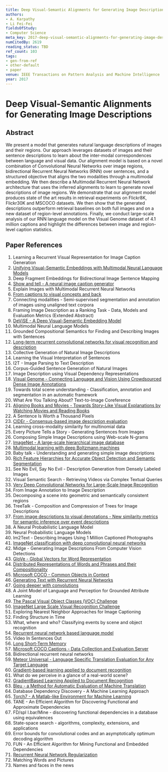 ```yaml
---
title: Deep Visual-Semantic Alignments for Generating Image Descriptions
authors:
- A. Karpathy
- Li Fei-Fei
fieldsOfStudy:
- Computer Science
meta_key: 2017-deep-visual-semantic-alignments-for-generating-image-descriptions
numCitedBy: 2619
reading_status: TBD
ref_count: 103
tags:
- gen-from-ref
- other-default
- paper
venue: IEEE Transactions on Pattern Analysis and Machine Intelligence
year: 2017
---
```


# Deep Visual-Semantic Alignments for Generating Image Descriptions

## Abstract

We present a model that generates natural language descriptions of images and their regions. Our approach leverages datasets of images and their sentence descriptions to learn about the inter-modal correspondences between language and visual data. Our alignment model is based on a novel combination of Convolutional Neural Networks over image regions, bidirectional Recurrent Neural Networks (RNN) over sentences, and a structured objective that aligns the two modalities through a multimodal embedding. We then describe a Multimodal Recurrent Neural Network architecture that uses the inferred alignments to learn to generate novel descriptions of image regions. We demonstrate that our alignment model produces state of the art results in retrieval experiments on Flickr8K, Flickr30K and MSCOCO datasets. We then show that the generated descriptions outperform retrieval baselines on both full images and on a new dataset of region-level annotations. Finally, we conduct large-scale analysis of our RNN language model on the Visual Genome dataset of 4.1 million captions and highlight the differences between image and region-level caption statistics.

## Paper References

1. Learning a Recurrent Visual Representation for Image Caption Generation
2. [Unifying Visual-Semantic Embeddings with Multimodal Neural Language Models](2014-unifying-visual-semantic-embeddings-with-multimodal-neural-language-models)
3. Deep Fragment Embeddings for Bidirectional Image Sentence Mapping
4. [Show and tell - A neural image caption generator](2015-show-and-tell-a-neural-image-caption-generator)
5. Explain Images with Multimodal Recurrent Neural Networks
6. [From captions to visual concepts and back](2015-from-captions-to-visual-concepts-and-back)
7. Connecting modalities - Semi-supervised segmentation and annotation of images using unaligned text corpora
8. Framing Image Description as a Ranking Task - Data, Models and Evaluation Metrics (Extended Abstract)
9. [DeViSE - A Deep Visual-Semantic Embedding Model](2013-devise-a-deep-visual-semantic-embedding-model)
10. Multimodal Neural Language Models
11. Grounded Compositional Semantics for Finding and Describing Images with Sentences
12. [Long-term recurrent convolutional networks for visual recognition and description](2015-long-term-recurrent-convolutional-networks-for-visual-recognition-and-description)
13. Collective Generation of Natural Image Descriptions
14. Learning the Visual Interpretation of Sentences
15. I2T - Image Parsing to Text Description
16. Corpus-Guided Sentence Generation of Natural Images
17. Image Description using Visual Dependency Representations
18. [Visual Genome - Connecting Language and Vision Using Crowdsourced Dense Image Annotations](2016-visual-genome-connecting-language-and-vision-using-crowdsourced-dense-image-annotations)
19. Towards total scene understanding - Classification, annotation and segmentation in an automatic framework
20. What Are You Talking About? Text-to-Image Coreference
21. [Aligning Books and Movies - Towards Story-Like Visual Explanations by Watching Movies and Reading Books](2015-aligning-books-and-movies-towards-story-like-visual-explanations-by-watching-movies-and-reading-books)
22. A Sentence Is Worth a Thousand Pixels
23. [CIDEr - Consensus-based image description evaluation](2015-cider-consensus-based-image-description-evaluation)
24. Learning cross-modality similarity for multinomial data
25. Every Picture Tells a Story - Generating Sentences from Images
26. Composing Simple Image Descriptions using Web-scale N-grams
27. [ImageNet - A large-scale hierarchical image database](2009-imagenet-a-large-scale-hierarchical-image-database)
28. [Multimodal learning with deep Boltzmann machines](2012-multimodal-learning-with-deep-boltzmann-machines)
29. Baby talk - Understanding and generating simple image descriptions
30. [Rich Feature Hierarchies for Accurate Object Detection and Semantic Segmentation](2014-rich-feature-hierarchies-for-accurate-object-detection-and-semantic-segmentation)
31. See No Evil, Say No Evil - Description Generation from Densely Labeled Images
32. Visual Semantic Search - Retrieving Videos via Complex Textual Queries
33. [Very Deep Convolutional Networks for Large-Scale Image Recognition](2014-vggnet.md)
34. From Image Annotation to Image Description
35. Decomposing a scene into geometric and semantically consistent regions
36. TreeTalk - Composition and Compression of Trees for Image Descriptions
37. [From image descriptions to visual denotations - New similarity metrics for semantic inference over event descriptions](2014-from-image-descriptions-to-visual-denotations-new-similarity-metrics-for-semantic-inference-over-event-descriptions)
38. A Neural Probabilistic Language Model
39. Neural Probabilistic Language Models
40. Im2Text - Describing Images Using 1 Million Captioned Photographs
41. [ImageNet classification with deep convolutional neural networks](2012-alexnet.md)
42. Midge - Generating Image Descriptions From Computer Vision Detections
43. [GloVe - Global Vectors for Word Representation](2014-glove-global-vectors-for-word-representation)
44. [Distributed Representations of Words and Phrases and their Compositionality](2013-distributed-representations-of-words-and-phrases-and-their-compositionality)
45. [Microsoft COCO - Common Objects in Context](2014-microsoft-coco-common-objects-in-context)
46. [Generating Text with Recurrent Neural Networks](2011-generating-text-with-recurrent-neural-networks)
47. [Going deeper with convolutions](2015-going-deeper-with-convolutions)
48. A Joint Model of Language and Perception for Grounded Attribute Learning
49. [The Pascal Visual Object Classes (VOC) Challenge](2009-the-pascal-visual-object-classes-voc-challenge)
50. [ImageNet Large Scale Visual Recognition Challenge](2015-imagenet-large-scale-visual-recognition-challenge)
51. Exploring Nearest Neighbor Approaches for Image Captioning
52. Finding Structure in Time
53. What, where and who? Classifying events by scene and object recognition
54. [Recurrent neural network based language model](2010-recurrent-neural-network-based-language-model)
55. Video In Sentences Out
56. [Long Short-Term Memory](1997-long-short-term-memory)
57. [Microsoft COCO Captions - Data Collection and Evaluation Server](2015-microsoft-coco-captions-data-collection-and-evaluation-server)
58. Bidirectional recurrent neural networks
59. [Meteor Universal - Language Specific Translation Evaluation for Any Target Language](2014-meteor-universal-language-specific-translation-evaluation-for-any-target-language)
60. [Gradient-based learning applied to document recognition](1998-lenet5.md)
61. What do we perceive in a glance of a real-world scene?
62. [GradientBased Learning Applied to Document Recognition](2001-gradientbased-learning-applied-to-document-recognition)
63. [Bleu - a Method for Automatic Evaluation of Machine Translation](2002-bleu-a-method-for-automatic-evaluation-of-machine-translation)
64. Database Dependency Discovery - A Machine Learning Approach
65. [Torch7 - A Matlab-like Environment for Machine Learning](2011-torch7-a-matlab-like-environment-for-machine-learning)
66. TANE - An Efficient Algorithm for Discovering Functional and Approximate Dependencies
67. FD/spl I.bar/Mine - discovering functional dependencies in a database using equivalences
68. State-space search - algorithms, complexity, extensions, and applications
69. Error bounds for convolutional codes and an asymptotically optimum decoding algorithm
70. FUN - An Efficient Algorithm for Mining Functional and Embedded Dependencies
71. [Recurrent Neural Network Regularization](2014-recurrent-neural-network-regularization)
72. Matching Words and Pictures
73. Names and faces in the news
